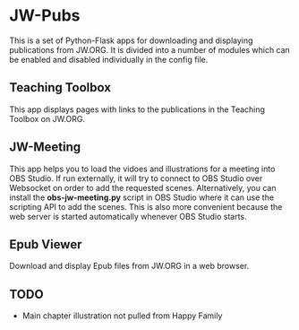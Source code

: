 # JW-Pubs

This is a set of Python-Flask apps for downloading and displaying
publications from JW.ORG. It is divided into a number of modules which
can be enabled and disabled individually in the config file.

## Teaching Toolbox

This app displays pages with links to the publications in the Teaching
Toolbox on JW.ORG.

## JW-Meeting

This app helps you to load the vidoes and illustrations for a meeting into OBS
Studio. If run externally, it will try to connect to OBS Studio over 
Websocket on order to add the requested scenes. Alternatively, you can install
the **obs-jw-meeting.py** script in OBS Studio where it can use the scripting
API to add the scenes. This is also more convenient because the web server
is started automatically whenever OBS Studio starts.

## Epub Viewer

Download and display Epub files from JW.ORG in a web browser.

## TODO

* Main chapter illustration not pulled from Happy Family

